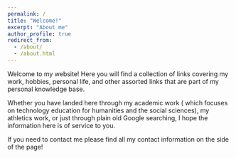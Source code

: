 ```yaml
---
permalink: /
title: "Welcome!"
excerpt: "About me"
author_profile: true
redirect_from: 
  - /about/
  - /about.html
---
```


Welcome to my website! Here you will find a collection of links covering my work, hobbies, personal life, and other assorted links that are part of my personal knowledge base.

Whether you have landed here through my academic work ( which focuses on technology education for humanities and the social sciences), my athletics work, or just through plain old Google searching, I hope the information here is of service to you.

If you need to contact me  please find all my contact information on the side of the page!
